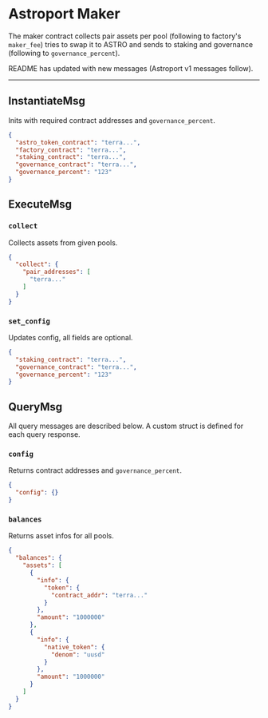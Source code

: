 # Astroport Maker

The maker contract collects pair assets per pool (following to factory's `maker_fee`) tries to swap it to ASTRO and sends to staking and governance (following to `governance_percent`).

README has updated with new messages (Astroport v1 messages follow).

---

## InstantiateMsg

Inits with required contract addresses and `governance_percent`.

```json
{
  "astro_token_contract": "terra...",
  "factory_contract": "terra...",
  "staking_contract": "terra...",
  "governance_contract": "terra...",
  "governance_percent": "123"
}
```

## ExecuteMsg

### `collect`

Collects assets from given pools.

```json
{
  "collect": {
    "pair_addresses": [
      "terra..."
    ]
  }
}
```

### `set_config`

Updates config, all fields are optional.

```json
{
  "staking_contract": "terra...",
  "governance_contract": "terra...",
  "governance_percent": "123"
}
```

## QueryMsg

All query messages are described below. A custom struct is defined for each query response.

### `config`

Returns contract addresses and `governance_percent`.

```json
{
  "config": {}
}
```

### `balances`

Returns asset infos for all pools.

```json
{
  "balances": {
    "assets": [
      {
        "info": {
          "token": {
            "contract_addr": "terra..."
          }
        },
        "amount": "1000000"
      },
      {
        "info": {
          "native_token": {
            "denom": "uusd"
          }
        },
        "amount": "1000000"
      }
    ]
  }
}
```
